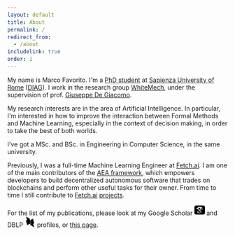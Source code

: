 ```yaml
---
layout: default 
title: About
permalink: /
redirect_from:
  - /about
includelink: true
order: 1
---
```


My name is Marco Favorito. 
I'm a [PhD student](https://www.dis.uniroma1.it/en/users/marco%20favorito) 
at [Sapienza University of Rome](https://www.uniroma1.it/en/pagina-strutturale/home)
([DIAG](https://www.dis.uniroma1.it/en)).
I work in the research group [WhiteMech](https://whitemech.github.io/),
under the supervision of prof. [Giuseppe De Giacomo](https://www.diag.uniroma1.it/~degiacom/).

My research interests are in the area of Artificial Intelligence. 
In particular, I'm interested in how to improve the interaction between
Formal Methods and Machine Learning, especially in the context of
decision making, in order to take the best of both worlds.

I've got a MSc. and BSc. in Engineering in Computer Science, in the same university.

Previously, I was a full-time Machine Learning Engineer at [Fetch.ai](https://fetch.ai/).
I am one of the main contributors of the [AEA framework](https://github.com/fetchai/agents-aea/),
which empowers developers to build decentralized autonomous software
that trades on blockchains and perform other useful tasks for their owner.
From time to time I still contribute to [Fetch.ai](https://fetch.ai/) [projects](https://github.com/fetchai/).

For the list of my publications, please look at my Google Scholar <a href="https://scholar.google.it/citations?user=tJhhDGEAAAAJ"><img width="24" height="24" src="/assets/img/icons/scholar.svg"></a>
and DBLP <a href="https://dblp.uni-trier.de/pers/hd/f/Favorito:Marco"><img width="24" height="24" src="/assets/img/icons/dblp.png"></a> profiles, or [this page](./papers).
